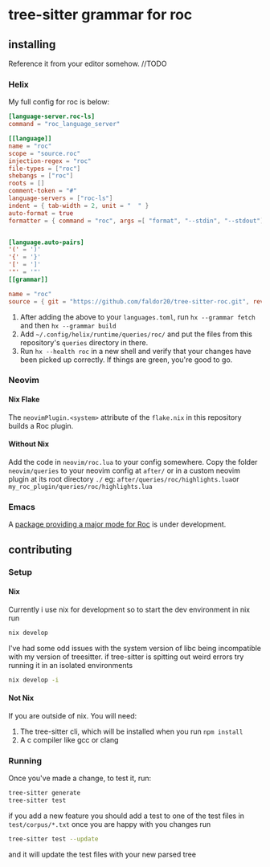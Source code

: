 # tree-sitter grammar for roc
## installing
Reference it from your editor somehow.
//TODO
### Helix

My full config for roc is below: 
```toml
[language-server.roc-ls]
command = "roc_language_server"

[[language]]
name = "roc"
scope = "source.roc"
injection-regex = "roc"
file-types = ["roc"]
shebangs = ["roc"]
roots = []
comment-token = "#"
language-servers = ["roc-ls"]
indent = { tab-width = 2, unit = "  " }
auto-format = true
formatter = { command = "roc", args =[ "format", "--stdin", "--stdout"]}


[language.auto-pairs]
'(' = ')'
'{' = '}'
'[' = ']'
'"' = '"'
[[grammar]]

name = "roc"
source = { git = "https://github.com/faldor20/tree-sitter-roc.git", rev = "whateverTheLatestCommitIs" }
```
1. After adding the above to your `languages.toml`, run `hx --grammar fetch` and then `hx --grammar build`
2. Add `~/.config/helix/runtime/queries/roc/` and put the files from this repository's `queries` directory in there.
3. Run `hx --health roc` in a new shell and verify that your changes have been picked up correctly. If things are green, you're good to go. 

### Neovim
#### Nix Flake
The `neovimPlugin.<system>` attribute of the `flake.nix` in this repository builds a Roc plugin.
#### Without Nix
Add the code in `neovim/roc.lua` to your config somewhere.
Copy the folder `neovim/queries` to your neovim config at `after/` or in a custom neovim plugin at its root directory `./`
eg: `after/queries/roc/highlights.lua`or `my_roc_plugin/queries/roc/highlights.lua`
### Emacs
A [package providing a major mode for Roc](https://gitlab.com/tad-lispy/roc-mode "Emacs Roc mode") is under development.
## contributing
### Setup
#### Nix
Currently i use nix for development so to start the dev environment in nix run 
```bash
nix develop
```
I've had some odd issues with the system version of libc being incompatible with my version of treesitter. if tree-sitter is spitting out weird errors try running it in an isolated environments
```bash
nix develop -i
````
#### Not Nix
If you are outside of nix.
You will need:
1. The tree-sitter cli, which will be installed when you run `npm install`
2. A c compiler like gcc or clang

### Running
Once you've made a change, to test it, run:
```bash
tree-sitter generate
tree-sitter test 
```
if you add a new feature you should add a test to one of the test files in `test/corpus/*.txt`
once you are happy with you changes run 

```bash
tree-sitter test --update
```
and it will update the test files with your new parsed tree


